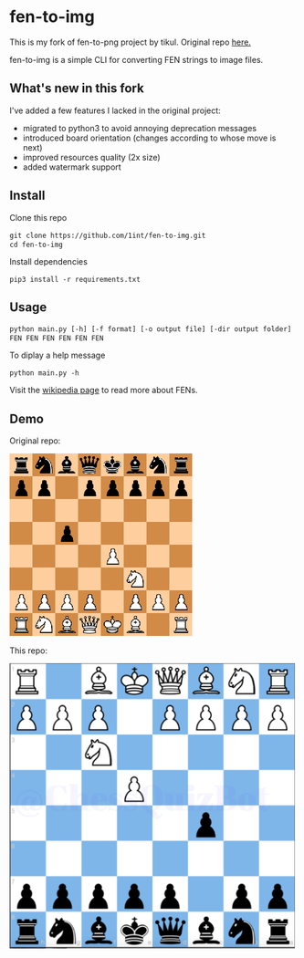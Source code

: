 # fen-to-img
This is my fork of fen-to-png project by tikul. Original repo [here.](https://github.com/tikul/fen-to-png)

fen-to-img is a simple CLI for converting FEN strings to image files.

## What's new in this fork

I've added a few features I lacked in the original project:
- migrated to python3 to avoid annoying deprecation messages
- introduced board orientation (changes according to whose move is next)
- improved resources quality (2x size)
- added watermark support 
    
## Install
Clone this repo
```shell
git clone https://github.com/1int/fen-to-img.git
cd fen-to-img
```
Install dependencies
```shell
pip3 install -r requirements.txt
```
## Usage
```
python main.py [-h] [-f format] [-o output file] [-dir output folder] FEN FEN FEN FEN FEN FEN
```
To diplay a help message
```
python main.py -h
```
Visit the [wikipedia page](https://en.wikipedia.org/wiki/Forsyth%E2%80%93Edwards_Notation) to read more about FENs.

## Demo
Original repo:

![rnbqkbnr/pp1ppppp/8/2p5/4P3/5N2/PPPP1PPP/RNBQKB1R b KQkq - 1 2](images/example.png  "rnbqkbnr/pp1ppppp/8/2p5/4P3/5N2/PPPP1PPP/RNBQKB1R b KQkq - 1 2")


This repo:

<img src="https://github.com/1int/fen-to-img/blob/master/images/example-new.png" width="500" height="500" />
